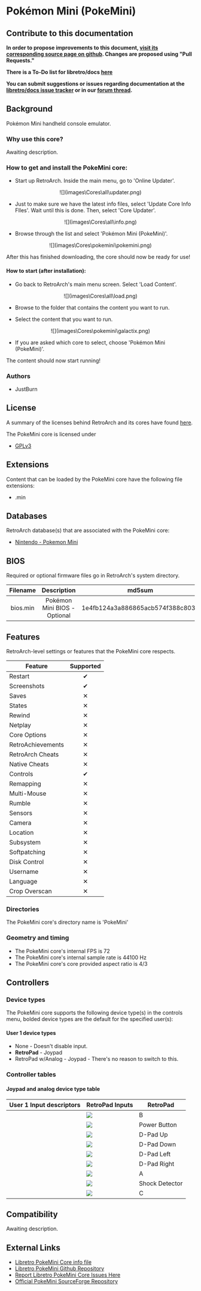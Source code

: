 # Pokémon Mini (PokeMini)

## Contribute to this documentation

**In order to propose improvements to this document, [visit its corresponding source page on github](https://github.com/libretro/docs/tree/master/docs/library/pokemini.md). Changes are proposed using "Pull Requests."**

**There is a To-Do list for libretro/docs [here](https://docs.libretro.com/docguide/todo/)**

**You can submit suggestions or issues regarding documentation at the [libretro/docs issue tracker](https://github.com/libretro/docs/issues) or in our [forum thread](https://forums.libretro.com/t/wip-adding-pages-to-documentation-site/10078/).**

## Background

Pokémon Mini handheld console emulator.

### Why use this core?

Awaiting description.

### How to get and install the PokeMini core:

- Start up RetroArch. Inside the main menu, go to 'Online Updater'.

<center> ![](images\Cores\all\updater.png) </center>

- Just to make sure we have the latest info files, select 'Update Core Info FIles'. Wait until this is done. Then, select 'Core Updater'.

<center> ![](images\Cores\all\info.png) </center>

- Browse through the list and select 'Pokémon Mini (PokeMini)'.

<center> ![](images\Cores\pokemini\pokemini.png) </center>

After this has finished downloading, the core should now be ready for use!

#### How to start (after installation):

- Go back to RetroArch's main menu screen. Select 'Load Content'.

<center> ![](images\Cores\all\load.png) </center>

- Browse to the folder that contains the content you want to run.

- Select the content that you want to run.

<center> ![](images\Cores\pokemini\galactix.png) </center>

- If you are asked which core to select, choose 'Pokémon Mini (PokeMini)'.

The content should now start running!

### Authors

- JustBurn

## License

A summary of the licenses behind RetroArch and its cores have found [here](https://docs.libretro.com/tech/licenses/).

The PokeMini core is licensed under

- [GPLv3](https://github.com/libretro/PokeMini/blob/master/LICENSE)

## Extensions

Content that can be loaded by the PokeMini core have the following file extensions:

- .min

## Databases

RetroArch database(s) that are associated with the PokeMini core:

- [Nintendo - Pokemon Mini](https://github.com/libretro/libretro-database/blob/master/rdb/Nintendo%20-%20Pokemon%20Mini.rdb)

## BIOS

Required or optional firmware files go in RetroArch's system directory.

|   Filename    |    Description                |              md5sum              |
|:-------------:|:-----------------------------:|:--------------------------------:|
| bios.min      | Pokémon Mini BIOS - Optional  | 1e4fb124a3a886865acb574f388c803d |

## Features

RetroArch-level settings or features that the PokeMini core respects.

| Feature           | Supported |
|-------------------|:---------:|
| Restart           | ✔         |
| Screenshots       | ✔         |
| Saves             | ✕         |
| States            | ✕         |
| Rewind            | ✕         |
| Netplay           | ✕         |
| Core Options      | ✕         |
| RetroAchievements | ✕         |
| RetroArch Cheats  | ✕         |
| Native Cheats     | ✕         |
| Controls          | ✔         |
| Remapping         | ✕         |
| Multi-Mouse       | ✕         |
| Rumble            | ✕         |
| Sensors           | ✕         |
| Camera            | ✕         |
| Location          | ✕         |
| Subsystem         | ✕         |
| Softpatching      | ✕         |
| Disk Control      | ✕         |
| Username          | ✕         |
| Language          | ✕         |
| Crop Overscan     | ✕         |

### Directories

The PokeMini core's directory name is 'PokeMini'

### Geometry and timing

- The PokeMini core's internal FPS is 72
- The PokeMini core's internal sample rate is 44100 Hz
- The PokeMini core's core provided aspect ratio is 4/3

## Controllers

### Device types

The PokeMini core supports the following device type(s) in the controls menu, bolded device types are the default for the specified user(s):

#### User 1 device types

- None - Doesn't disable input.
- **RetroPad** - Joypad
- RetroPad w/Analog - Joypad - There's no reason to switch to this.

### Controller tables

#### Joypad and analog device type table

| User 1 Input descriptors      | RetroPad Inputs                              | RetroPad           |
|-------------------------------|----------------------------------------------|--------------------|
|                               | ![](images/RetroPad/Retro_B_Round.png)       | B                  |
|                               | ![](images/RetroPad/Retro_Start.png)         | Power Button       |
|                               | ![](images/RetroPad/Retro_Dpad_Up.png)       | D-Pad Up           |
|                               | ![](images/RetroPad/Retro_Dpad_Down.png)     | D-Pad Down         |
|                               | ![](images/RetroPad/Retro_Dpad_Left.png)     | D-Pad Left         |
|                               | ![](images/RetroPad/Retro_Dpad_Right.png)    | D-Pad Right        |
|                               | ![](images/RetroPad/Retro_A_Round.png)       | A                  |
|                               | ![](images/RetroPad/Retro_L1.png)            | Shock Detector     |
|                               | ![](images/RetroPad/Retro_R1.png)            | C                  |

## Compatibility

Awaiting description.

## External Links

- [Libretro PokeMini Core info file](https://github.com/libretro/libretro-super/blob/master/dist/info/pokemini_libretro.info)
- [Libretro PokeMini Github Repository](https://github.com/libretro/PokeMini)
- [Report Libretro PokeMini Core Issues Here](https://github.com/libretro/PokeMini/issues)
- [Official PokeMini SourceForge Repository](https://sourceforge.net/projects/pokemini/)